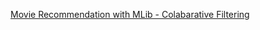 [Movie Recommendation with MLib - Colabarative Filtering](https://docs.google.com/presentation/d/1hHPthH_E6TzjCyknLORaDIyG_aFvpDZbe6kQzfv3Eag/edit?usp=sharing "Movie Recommendation with MLib - Colabarative Filtering")



